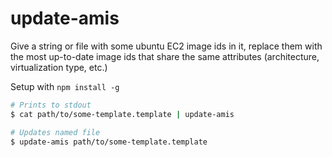 # update-amis

Give a string or file with some ubuntu EC2 image ids in it, replace them with the most
up-to-date image ids that share the same attributes (architecture, virtualization type, etc.)

Setup with `npm install -g`

```sh
# Prints to stdout
$ cat path/to/some-template.template | update-amis

# Updates named file
$ update-amis path/to/some-template.template
```
